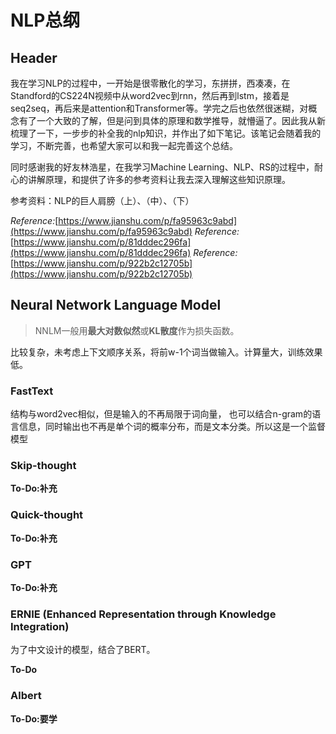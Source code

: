 # NLP总纲

## Header

我在学习NLP的过程中，一开始是很零散化的学习，东拼拼，西凑凑，在Standford的CS224N视频中从word2vec到rnn，然后再到lstm，接着是seq2seq，再后来是attention和Transformer等。学完之后也依然很迷糊，对概念有了一个大致的了解，但是问到具体的原理和数学推导，就懵逼了。因此我从新梳理了一下，一步步的补全我的nlp知识，并作出了如下笔记。该笔记会随着我的学习，不断完善，也希望大家可以和我一起完善这个总结。

同时感谢我的好友林浩星，在我学习Machine Learning、NLP、RS的过程中，耐心的讲解原理，和提供了许多的参考资料让我去深入理解这些知识原理。

参考资料：NLP的巨人肩膀（上）、（中）、（下）

_Reference:_[https://www.jianshu.com/p/fa95963c9abd](https://www.jianshu.com/p/fa95963c9abd) _Reference:_[https://www.jianshu.com/p/81dddec296fa](https://www.jianshu.com/p/81dddec296fa) _Reference:_[https://www.jianshu.com/p/922b2c12705b](https://www.jianshu.com/p/922b2c12705b)

### 

## Neural Network Language Model

> NNLM一般用**最大对数似然**或**KL散度**作为损失函数。

比较复杂，未考虑上下文顺序关系，将前w-1个词当做输入。计算量大，训练效果低。

### FastText

结构与word2vec相似，但是输入的不再局限于词向量， 也可以结合n-gram的语言信息，同时输出也不再是单个词的概率分布，而是文本分类。所以这是一个监督模型

### Skip-thought

**To-Do:补充**

### Quick-thought

**To-Do:补充**

### GPT

**To-Do:补充**



### ERNIE \(Enhanced Representation through Knowledge Integration\)

为了中文设计的模型，结合了BERT。

**To-Do**

### Albert

**To-Do:要学**

